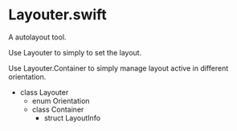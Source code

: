 # Layouter.swift

A autolayout tool.

Use Layouter to simply to set the layout.

Use Layouter.Container to simply manage layout active in different orientation.

* class Layouter
    * enum Orientation
    * class Container
        * struct LayoutInfo

